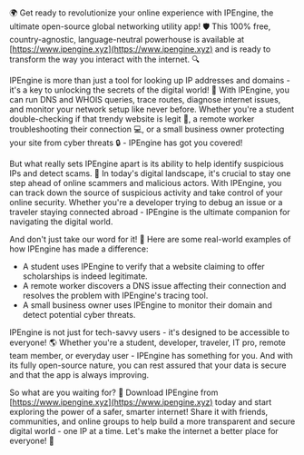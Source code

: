 🌍 Get ready to revolutionize your online experience with IPEngine, the ultimate open-source global networking utility app! 🛡️ This 100% free, country-agnostic, language-neutral powerhouse is available at [https://www.ipengine.xyz](https://www.ipengine.xyz) and is ready to transform the way you interact with the internet. 🔍

IPEngine is more than just a tool for looking up IP addresses and domains - it's a key to unlocking the secrets of the digital world! 📡 With IPEngine, you can run DNS and WHOIS queries, trace routes, diagnose internet issues, and monitor your network setup like never before. Whether you're a student double-checking if that trendy website is legit 🤔, a remote worker troubleshooting their connection 💻, or a small business owner protecting your site from cyber threats 🔒 - IPEngine has got you covered!

But what really sets IPEngine apart is its ability to help identify suspicious IPs and detect scams. 🚨 In today's digital landscape, it's crucial to stay one step ahead of online scammers and malicious actors. With IPEngine, you can track down the source of suspicious activity and take control of your online security. Whether you're a developer trying to debug an issue or a traveler staying connected abroad - IPEngine is the ultimate companion for navigating the digital world.

And don't just take our word for it! 🤝 Here are some real-world examples of how IPEngine has made a difference:

* A student uses IPEngine to verify that a website claiming to offer scholarships is indeed legitimate.
* A remote worker discovers a DNS issue affecting their connection and resolves the problem with IPEngine's tracing tool.
* A small business owner uses IPEngine to monitor their domain and detect potential cyber threats.

IPEngine is not just for tech-savvy users - it's designed to be accessible to everyone! 🌎 Whether you're a student, developer, traveler, IT pro, remote team member, or everyday user - IPEngine has something for you. And with its fully open-source nature, you can rest assured that your data is secure and that the app is always improving.

So what are you waiting for? 🚀 Download IPEngine from [https://www.ipengine.xyz](https://www.ipengine.xyz) today and start exploring the power of a safer, smarter internet! Share it with friends, communities, and online groups to help build a more transparent and secure digital world - one IP at a time. Let's make the internet a better place for everyone! 💪
